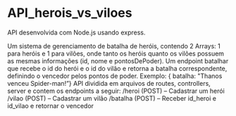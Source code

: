 # API_herois_vs_viloes

API desenvolvida com Node.js usando express.

Um sistema de gerenciamento de batalha de heróis, contendo 2 Arrays: 1 para heróis e 1 para vilões, onde tanto os heróis quanto os vilões possuem as mesmas informações (id, nome e pontosDePoder).
Um endpoint batalhar que recebe o id do herói e o id do vilão e retorna a batalha correspondente, definindo o vencedor pelos pontos de poder.
Exemplo: { batalha: "Thanos venceu Spider-man!”}
API dividida em arquivos de routes, controllers, server e contem os endpoints a seguir:
/heroi (POST) – Cadastrar um herói
/vilao (POST) – Cadastrar um vilão
/batalha (POST) – Receber id_heroi e id_vilao e retornar o vencedor

